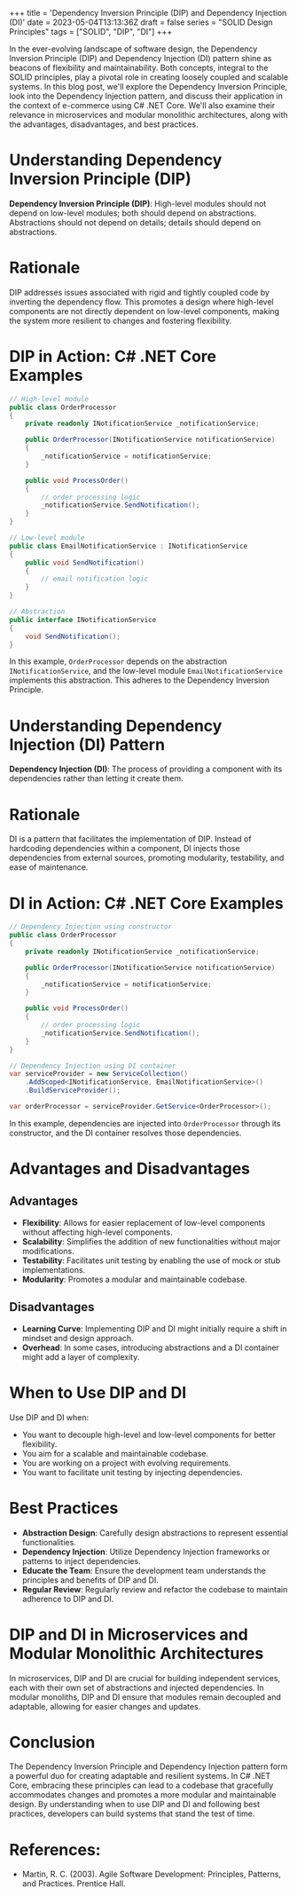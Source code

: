 +++
title = 'Dependency Inversion Principle (DIP) and Dependency Injection (DI)'
date = 2023-05-04T13:13:36Z
draft = false
series = "SOLID Design Principles"
tags = ["SOLID", "DIP", "DI"]
+++

In the ever-evolving landscape of software design, the Dependency Inversion Principle (DIP) and Dependency Injection (DI) pattern shine as beacons of flexibility and maintainability. Both concepts, integral to the SOLID principles, play a pivotal role in creating loosely coupled and scalable systems. In this blog post, we'll explore the Dependency Inversion Principle, look into the Dependency Injection pattern, and discuss their application in the context of e-commerce using C# .NET Core. We'll also examine their relevance in microservices and modular monolithic architectures, along with the advantages, disadvantages, and best practices.

# Understanding Dependency Inversion Principle (DIP)

**Dependency Inversion Principle (DIP)**: High-level modules should not depend on low-level modules; both should depend on abstractions. Abstractions should not depend on details; details should depend on abstractions.

# Rationale

DIP addresses issues associated with rigid and tightly coupled code by inverting the dependency flow. This promotes a design where high-level components are not directly dependent on low-level components, making the system more resilient to changes and fostering flexibility.

# DIP in Action: C# .NET Core Examples

```csharp
// High-level module
public class OrderProcessor
{
    private readonly INotificationService _notificationService;

    public OrderProcessor(INotificationService notificationService)
    {
        _notificationService = notificationService;
    }

    public void ProcessOrder()
    {
        // order processing logic
        _notificationService.SendNotification();
    }
}

// Low-level module
public class EmailNotificationService : INotificationService
{
    public void SendNotification()
    {
        // email notification logic
    }
}

// Abstraction
public interface INotificationService
{
    void SendNotification();
}
```

In this example, `OrderProcessor` depends on the abstraction `INotificationService`, and the low-level module `EmailNotificationService` implements this abstraction. This adheres to the Dependency Inversion Principle.

# Understanding Dependency Injection (DI) Pattern

**Dependency Injection (DI)**: The process of providing a component with its dependencies rather than letting it create them.

# Rationale

DI is a pattern that facilitates the implementation of DIP. Instead of hardcoding dependencies within a component, DI injects those dependencies from external sources, promoting modularity, testability, and ease of maintenance.

# DI in Action: C# .NET Core Examples

```csharp
// Dependency Injection using constructor
public class OrderProcessor
{
    private readonly INotificationService _notificationService;

    public OrderProcessor(INotificationService notificationService)
    {
        _notificationService = notificationService;
    }

    public void ProcessOrder()
    {
        // order processing logic
        _notificationService.SendNotification();
    }
}

// Dependency Injection using DI container
var serviceProvider = new ServiceCollection()
    .AddScoped<INotificationService, EmailNotificationService>()
    .BuildServiceProvider();

var orderProcessor = serviceProvider.GetService<OrderProcessor>();
```

In this example, dependencies are injected into `OrderProcessor` through its constructor, and the DI container resolves those dependencies.

# Advantages and Disadvantages

## Advantages

- **Flexibility**: Allows for easier replacement of low-level components without affecting high-level components.
- **Scalability**: Simplifies the addition of new functionalities without major modifications.
- **Testability**: Facilitates unit testing by enabling the use of mock or stub implementations.
- **Modularity**: Promotes a modular and maintainable codebase.

## Disadvantages

- **Learning Curve**: Implementing DIP and DI might initially require a shift in mindset and design approach.
- **Overhead**: In some cases, introducing abstractions and a DI container might add a layer of complexity.

# When to Use DIP and DI

Use DIP and DI when:

- You want to decouple high-level and low-level components for better flexibility.
- You aim for a scalable and maintainable codebase.
- You are working on a project with evolving requirements.
- You want to facilitate unit testing by injecting dependencies.

# Best Practices

- **Abstraction Design**: Carefully design abstractions to represent essential functionalities.
- **Dependency Injection**: Utilize Dependency Injection frameworks or patterns to inject dependencies.
- **Educate the Team**: Ensure the development team understands the principles and benefits of DIP and DI.
- **Regular Review**: Regularly review and refactor the codebase to maintain adherence to DIP and DI.

# DIP and DI in Microservices and Modular Monolithic Architectures

In microservices, DIP and DI are crucial for building independent services, each with their own set of abstractions and injected dependencies. In modular monoliths, DIP and DI ensure that modules remain decoupled and adaptable, allowing for easier changes and updates.

# Conclusion

The Dependency Inversion Principle and Dependency Injection pattern form a powerful duo for creating adaptable and resilient systems. In C# .NET Core, embracing these principles can lead to a codebase that gracefully accommodates changes and promotes a more modular and maintainable design. By understanding when to use DIP and DI and following best practices, developers can build systems that stand the test of time.

# References:

- Martin, R. C. (2003). Agile Software Development: Principles, Patterns, and Practices. Prentice Hall.
